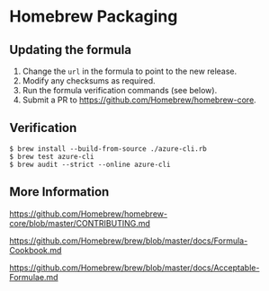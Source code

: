 Homebrew Packaging
==================


Updating the formula
--------------------
1. Change the `url` in the formula to point to the new release.
2. Modify any checksums as required.
3. Run the formula verification commands (see below).
4. Submit a PR to https://github.com/Homebrew/homebrew-core.


Verification
------------

```
$ brew install --build-from-source ./azure-cli.rb
$ brew test azure-cli
$ brew audit --strict --online azure-cli
```

More Information
----------------
https://github.com/Homebrew/homebrew-core/blob/master/CONTRIBUTING.md

https://github.com/Homebrew/brew/blob/master/docs/Formula-Cookbook.md

https://github.com/Homebrew/brew/blob/master/docs/Acceptable-Formulae.md
